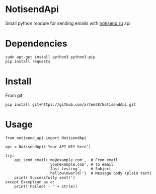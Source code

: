 # NotisendApi
Small python module for sending emails with [notisend.ru](https://app.notisend.ru/mailer) api

# Dependencies

```
sudo apt-get install python3 python3-pip
pip install requests
```

# Install

From git

```
pip install git+https://github.com/artem78/NotisendApi.git
```

# Usage

```python3
from notisend_api import NotisendApi

api = NotisendApi('Your API KEY here')

try:
    api.send_email('me@example.com',  # From email
                   'you@example.com', # To email
                   'Just testing',    # Subject
                   'hellow\nworld!')  # Message body (plain text)
    print('Successfully sent!')
except Exception as e:
    print('Failed! - ' + str(e))
```
